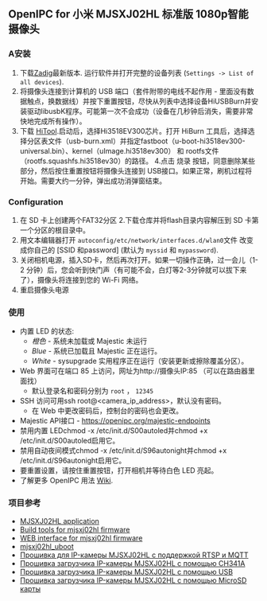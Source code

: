 ## OpenIPC for 小米 MJSXJ02HL 标准版 1080p智能摄像头


### A安装

1. 下载[Zadig](https://zadig.akeo.ie)最新版本. 运行软件并打开完整的设备列表 (`Settings -> List of all devices`).
2. 将摄像头连接到计算机的 USB 端口（套件附带的电线不起作用 - 里面没有数据触点，换数据线）并按下重置按钮，尽快从列表中选择设备HiUSBBurn并安装驱动libusbK程序。可能第一次不会成功（设备在几秒钟后消失，需要非常快地完成所有操作）。
3. 下载 [HiTool](http://www.hihope.org/en/download/download.aspx?mtt=36).启动后，选择Hi3518EV300芯片。打开 HiBurn 工具后，选择选择分区表文件（usb-burn.xml）并指定fastboot（u-boot-hi3518ev300-universal.bin）、kernel（uImage.hi3518ev300） 和 rootfs文件（rootfs.squashfs.hi3518ev30）的路径。
4.点击 烧录 按钮，同意删除某些部分，然后按住重置按钮将摄像头连接到 USB接口。如果正常，刷机过程将开始。需要大约一分钟，弹出成功消弹窗结束。


### Configuration

1. 在 SD 卡上创建两个FAT32分区
2.下载仓库并将flash目录内容解压到 SD 卡第一个分区的根目录中。
3. 用文本编辑器打开 `autoconfig/etc/network/interfaces.d/wlan0`文件 改变成你自己的 [SSID 和password] (默认为 `myssid` 和 `mypassword`).
4. 关闭相机电源，插入SD卡，然后再次打开。如果一切操作正确，过一会儿（1-2 分钟）后，您会听到快门声（有可能不会，白灯等2-3分钟就可以拔下来了），摄像头将连接到您的 Wi-Fi 网络。
5. 重启摄像头电源


### 使用

* 内置 LED 的状态:
    * *橙色* - 系统未加载或 Majestic 未运行
    * *Blue* - 系统已加载且 Majestic 正在运行。
    * *White* - sysupgrade 实用程序正在运行（安装更新或擦除覆盖分区）。
* Web 界面可在端口 85 上访问，网址为http://摄像头IP:85 （可以在路由器里面找）
    * 默认登录名和密码分别为 `root` ， `12345`
* SSH 访问可用ssh root@<camera_ip_address>，默认没有密码。
    * 在 Web 中更改密码后，控制台的密码也会更改。
* Majestic API接口 - https://openipc.org/majestic-endpoints
* 禁用内置 LEDchmod -x /etc/init.d/S00autoled并chmod +x /etc/init.d/S00autoled启用它。
* 禁用自动夜间模式chmod -x /etc/init.d/S96autonight并chmod +x /etc/init.d/S96autonight启用它。
* 要重置设置，请按住重置按钮，打开相机并等待白色 LED 亮起。
* 了解更多 OpenIPC 用法 [Wiki](https://wiki.openipc.org).

### 项目参考

* [MJSXJ02HL application](https://github.com/kasitoru/mjsxj02hl_application)
* [Build tools for mjsxj02hl firmware](https://github.com/kasitoru/mjsxj02hl_firmware)
* [WEB interface for mjsxj02hl firmware](https://github.com/kasitoru/mjsxj02hl_web)
* [mjsxj02hl_uboot](https://github.com/kasitoru/mjsxj02hl_uboot)
* [Прошивка для IP-камеры MJSXJ02HL с поддержкой RTSP и MQTT](https://kasito.ru/mjsxj02hl_firmware/)
* [Прошивка загрузчика IP-камеры MJSXJ02HL с помощью CH341A](https://kasito.ru/proshivka-zagruzchika-ip-kamery-mjsxj02hl-s-pomoshhyu-ch341a/)
* [Прошивка загрузчика IP-камеры MJSXJ02HL с помощью USB](https://kasito.ru/proshivka-zagruzchika-ip-kamery-mjsxj02hl-s-pomoshhyu-usb/)
* [Прошивка загрузчика IP-камеры MJSXJ02HL с помощью MicroSD карты](https://kasito.ru/proshivka-zagruzchika-ip-kamery-mjsxj02hl-s-pomoshhyu-microsd-karty/)

